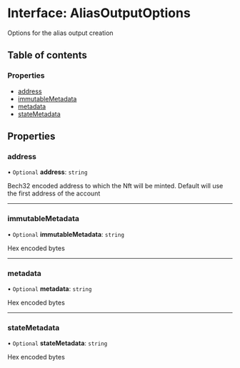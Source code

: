 # Interface: AliasOutputOptions

Options for the alias output creation

## Table of contents

### Properties

- [address](AliasOutputOptions.md#address)
- [immutableMetadata](AliasOutputOptions.md#immutablemetadata)
- [metadata](AliasOutputOptions.md#metadata)
- [stateMetadata](AliasOutputOptions.md#statemetadata)

## Properties

### address

• `Optional` **address**: `string`

Bech32 encoded address to which the Nft will be minted. Default will use the
first address of the account

___

### immutableMetadata

• `Optional` **immutableMetadata**: `string`

Hex encoded bytes

___

### metadata

• `Optional` **metadata**: `string`

Hex encoded bytes

___

### stateMetadata

• `Optional` **stateMetadata**: `string`

Hex encoded bytes
